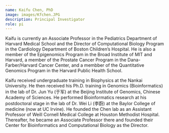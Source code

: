 ```yaml
---
name: Kaifu Chen, PhD
image: images/Kfchen.JPG
description: Principal Investigator
role: pi
---
```

Kaifu is currently an Associate Professor in the Pediatrics Department of Harvard Medical School and the Director of Computational Biology Program in the Cardiology Department of Boston Children’s Hospital. He is also a member of the Epigenomics Program in the Broad Institute of MIT and Harvard, a member of the Prostate Cancer Program in the Dana-Farber/Harvard Cancer Center, and a membber of the Quantitative Genomics Program in the Harvard Public Health School.

Kaifu received undergraduate training in Biophysics at the Nankai University. He then received his Ph.D. training in Genomics (Bioinformatics) in the lab of Dr. Jun Yu (于军) at the Beijing Institute of Genomics, Chinese Academy of Sciences. He performed Bioinformatics research at his postdoctoral stage in the lab of Dr. Wei Li (李蔚) at the Baylor College of medicine (now at UC Irvine). He founded the Chen lab as an Assistant Professor of Weill Cornell Medical College at Houston Methodist Hospital. Thereafter, he became an Associate Professor there and founded their Center for Bioinformatics and Computational Biology as the Director. 
